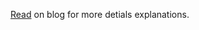 [Read](https://iphton.github.io/iphton.github.io/Image-Processing-in-Python-Part-2/#7-bullet) on blog for more detials explanations.
